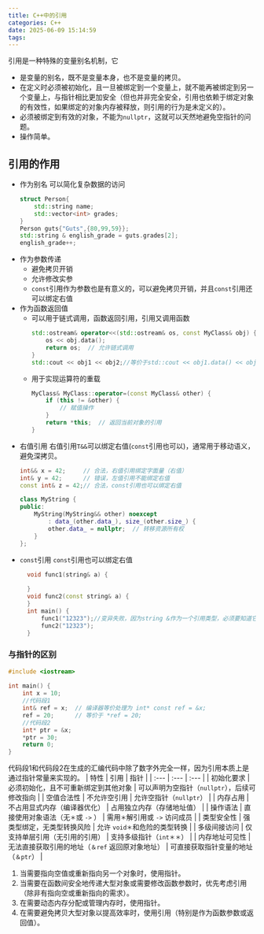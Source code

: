 ```yaml
---
title: C++中的引用
categories: C++
date: 2025-06-09 15:14:59
tags:
---
```


引用是一种特殊的变量别名机制，它
* 是变量的别名，既不是变量本身，也不是变量的拷贝。
* 在定义时必须被初始化，且一旦被绑定到一个变量上，就不能再被绑定到另一个变量上，与指针相比更加安全（但也并非完全安全，引用也依赖于绑定对象的有效性，如果绑定的对象内存被释放，则引用的行为是未定义的）。
* 必须被绑定到有效的对象，不能为`nullptr`，这就可以天然地避免空指针的问题。
* 操作简单。

## 引用的作用
* 作为别名
    可以简化复杂数据的访问
    ```C++
    struct Person{
        std::string name;
        std::vector<int> grades;
    }
    Person guts{"Guts",{80,99,59}};
    std::string & english_grade = guts.grades[2];
    english_grade++;
    ```
* 作为参数传递
  * 避免拷贝开销
  * 允许修改实参
  * `const`引用作为参数也是有意义的，可以避免拷贝开销，并且`const`引用还可以绑定右值
* 作为函数返回值
  * 可以用于链式调用，函数返回引用，引用又调用函数
    ```C++
    std::ostream& operator<<(std::ostream& os, const MyClass& obj) {​
        os << obj.data();​
        return os;  // 允许链式调用
    }
    std::cout << obj1 << obj2;//等价于std::cout << obj1.data() << obj2.data();
    ```
  * 用于实现运算符的重载
    ```C++
    MyClass& MyClass::operator=(const MyClass& other) {​
        if (this != &other) {​
            // 赋值操作​
        }​
        return *this;  // 返回当前对象的引用​
    }
    ```
* 右值引用 
右值引用`T&&`可以绑定右值(`const`引用也可以)，通常用于移动语义，避免深拷贝。
    ```C++
    int&& x = 42;     // 合法，右值引用绑定字面量（右值）
    int& y = 42;      // 错误，左值引用不能绑定右值
    const int& z = 42;// 合法，const引用也可以绑定右值

    class MyString {​
    public:​
        MyString(MyString&& other) noexcept ​
            : data_(other.data_), size_(other.size_) {​
            other.data_ = nullptr;  // 转移资源所有权​
        }​
    };
    ```
* `const`引用
  `const`引用也可以绑定右值
  ```C++
    void func1(string& a) {
	
    }
    void func2(const string& a) {
    }
    int main() {
        func1("12323");//变异失败，因为string &作为一个引用类型，必须要知道它绑定对象的地址才行，而输入值是const char*类型的右值
        func2("12323");
    } 

  ```
### 与指针的区别
```C++
#include <iostream>​
​
int main() {​
    int x = 10;​
    //代码段1
    int& ref = x;  // 编译器等价处理为 int* const ref = &x;​
    ref = 20;      // 等价于 *ref = 20;​
    ​//代码段2
    int* ptr = &x;​
    *ptr = 30;​
    return 0;​
}​
```
代码段1和代码段2在生成的汇编代码中除了数字外完全一样，因为引用本质上是通过指针常量来实现的。
| 特性 | 引用 | 指针 |
| :--- | :--- | :--- |
| 初始化要求 | 必须初始化，且不可重新绑定到其他对象 | 可以声明为空指针（`nullptr`），后续可修改指向 |
| 空值合法性 | 不允许空引用 | 允许空指针（`nullptr`） |
| 内存占用 | 不占用显式内存（编译器优化） | 占用独立内存（存储地址值） |
| 操作语法 | 直接使用对象语法（无`＊`或 `->` ） | 需用`＊`解引用或 `->` 访问成员 |
| 类型安全性 | 强类型绑定，无类型转换风险 | 允许 `void＊`和危险的类型转换 |
| 多级间接访问 | 仅支持单层引用（无引用的引用） | 支持多级指针（`int＊＊`） |
| 内存地址可见性 | 无法直接获取引用的地址（`＆ref` 返回原对象地址） | 可直接获取指针变量的地址（`＆ptr`） |
1. 当需要指向空值或重新指向另一个对象时，使用指针。
2. 当需要在函数间安全地传递大型对象或需要修改函数参数时，优先考虑引用（除非有指向空或重新指向的需求）。
3. 在需要动态内存分配或管理内存时，使用指针。
4. 在需要避免拷贝大型对象以提高效率时，使用引用（特别是作为函数参数或返回值）。
###